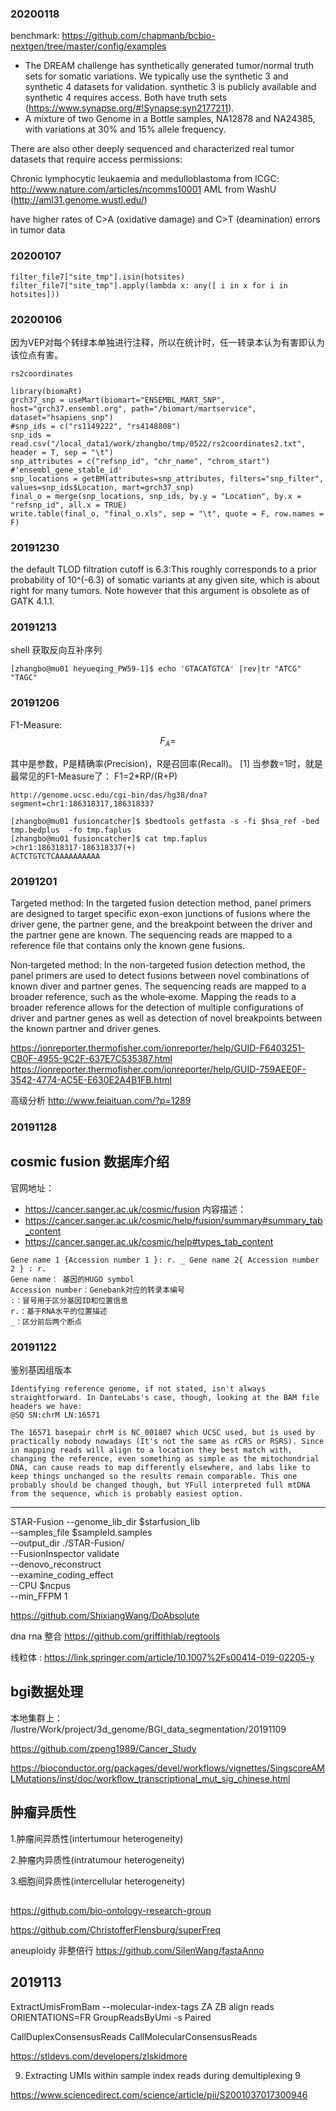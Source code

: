 ### 20200118
benchmark:
https://github.com/chapmanb/bcbio-nextgen/tree/master/config/examples

+ The DREAM challenge has synthetically generated tumor/normal truth sets for somatic variations. We typically use the synthetic 3 and synthetic 4 datasets for validation. synthetic 3 is publicly available and synthetic 4 requires access. Both have truth sets (https://www.synapse.org/#!Synapse:syn2177211).
+ A mixture of two Genome in a Bottle samples, NA12878 and NA24385, with variations at 30% and 15% allele frequency.

There are also other deeply sequenced and characterized real tumor datasets that require access permissions:

Chronic lymphocytic leukaemia and medulloblastoma from ICGC: http://www.nature.com/articles/ncomms10001
AML from WashU (http://aml31.genome.wustl.edu/)

 have higher rates of C>A (oxidative damage) and C>T (deamination) errors in tumor data

### 20200107
```
filter_file7["site_tmp"].isin(hotsites)
filter_file7["site_tmp"].apply(lambda x: any([ i in x for i in hotsites]))
```
### 20200106
因为VEP对每个转绿本单独进行注释，所以在统计时，任一转录本认为有害即认为该位点有害。
```
rs2coordinates

library(biomaRt)
grch37_snp = useMart(biomart="ENSEMBL_MART_SNP", host="grch37.ensembl.org", path="/biomart/martservice", dataset="hsapiens_snp")
#snp_ids = c("rs1149222", "rs4148808")
snp_ids = read.csv("/local_data1/work/zhangbo/tmp/0522/rs2coordinates2.txt", header = T, sep = "\t")
snp_attributes = c("refsnp_id", "chr_name", "chrom_start") #'ensembl_gene_stable_id'
snp_locations = getBM(attributes=snp_attributes, filters="snp_filter", values=snp_ids$Location, mart=grch37_snp)
final_o = merge(snp_locations, snp_ids, by.y = "Location", by.x = "refsnp_id", all.x = TRUE)
write.table(final_o, "final_o.xls", sep = "\t", quote = F, row.names = F)
```

### 20191230
the default TLOD filtration cutoff is 6.3:This roughly corresponds to a prior probability of 10^(-6.3) of somatic variants at any given site, which is about right for many tumors. Note however that this argument is obsolete as of GATK 4.1.1.



### 20191213
shell 获取反向互补序列
```
[zhangbo@mu01 heyueqing_PW59-1]$ echo 'GTACATGTCA' |rev|tr "ATCG" "TAGC"
```

### 20191206
F1-Measure:
$$F_{A} = $$

其中是参数，P是精确率(Precision)，R是召回率(Recall)。 [1] 
当参数=1时，就是最常见的F1-Measure了：
F1=2*RP/(R+P)


```
http://genome.ucsc.edu/cgi-bin/das/hg38/dna?segment=chr1:186318317,186318337

[zhangbo@mu01 fusioncatcher]$ $bedtools getfasta -s -fi $hsa_ref -bed tmp.bedplus  -fo tmp.faplus
[zhangbo@mu01 fusioncatcher]$ cat tmp.faplus
>chr1:186318317-186318337(+)
ACTCTGTCTCAAAAAAAAAA
```


### 20191201
Targeted method:
In the targeted fusion detection method, panel primers are designed to target specific exon-exon junctions of fusions where the driver gene, the partner gene, and the breakpoint between the driver and the partner gene are known. The sequencing reads are mapped to a reference file that contains only the known gene fusions.

Non‑targeted method:
In the non-targeted fusion detection method, the panel primers are used to detect fusions between novel combinations of known diver and partner genes. The sequencing reads are mapped to a broader reference, such as the whole‑exome. Mapping the reads to a broader reference allows for the detection of multiple configurations of driver and partner genes as well as detection of novel breakpoints between the known partner and driver genes.

https://ionreporter.thermofisher.com/ionreporter/help/GUID-F6403251-CB0F-4955-9C2F-637E7C535387.html
https://ionreporter.thermofisher.com/ionreporter/help/GUID-759AEE0F-3542-4774-AC5E-E630E2A4B1FB.html


高级分析 http://www.feiaituan.com/?p=1289

### 20191128
## cosmic fusion 数据库介绍
官网地址： 
+   https://cancer.sanger.ac.uk/cosmic/fusion
内容描述：
+ https://cancer.sanger.ac.uk/cosmic/help/fusion/summary#summary_tab_content
+ https://cancer.sanger.ac.uk/cosmic/help#types_tab_content       
        

```
Gene name 1 {Accession number 1 }: r. _ Gene name 2{ Accession number 2 } : r.
Gene name： 基因的HUGO symbol
Accession number：Genebank对应的转录本编号
:：冒号用于区分基因ID和位置信息
r.：基于RNA水平的位置描述
_：区分前后两个断点
```

### 20191122
鉴别基因组版本
```
Identifying reference genome, if not stated, isn't always straightforward. In DanteLabs's case, though, looking at the BAM file headers we have:
@SQ SN:chrM LN:16571

The 16571 basepair chrM is NC_001807 which UCSC used, but is used by practically nobody nowadays (It's not the same as rCRS or RSRS). Since in mapping reads will align to a location they best match with, changing the reference, even something as simple as the mitochondrial DNA, can cause reads to map differently elsewhere, and labs like to keep things unchanged so the results remain comparable. This one probably should be changed though, but YFull interpreted full mtDNA from the sequence, which is probably easiest option.

```

---

STAR-Fusion --genome_lib_dir $starfusion_lib \
            --samples_file $sampleId.samples \
            --output_dir ./STAR-Fusion/ \
            --FusionInspector validate \
            --denovo_reconstruct \
            --examine_coding_effect \
            --CPU $ncpus \
            --min_FFPM 1



https://github.com/ShixiangWang/DoAbsolute

dna rna 整合 https://github.com/griffithlab/regtools


线粒体 : https://link.springer.com/article/10.1007%2Fs00414-019-02205-y

## bgi数据处理
本地集群上：
/lustre/Work/project/3d_genome/BGI_data_segmentation/20191109




https://github.com/zpeng1989/Cancer_Study

https://bioconductor.org/packages/devel/workflows/vignettes/SingscoreAMLMutations/inst/doc/workflow_transcriptional_mut_sig_chinese.html

## 肿瘤异质性
1.肿瘤间异质性(intertumour heterogeneity)

2.肿瘤内异质性(intratumour heterogeneity)

3.细胞间异质性(intercellular heterogeneity)

##

https://github.com/bio-ontology-research-group

https://github.com/ChristofferFlensburg/superFreq


aneuploidy 非整倍行
https://github.com/SilenWang/fastaAnno

## 2019113
ExtractUmisFromBam 
    --molecular-index-tags ZA ZB
align reads
    ORIENTATIONS=FR
GroupReadsByUmi
    -s Paired

 CallDuplexConsensusReads CallMolecularConsensusReads

https://stldevs.com/developers/zlskidmore   


9. Extracting UMIs within sample index reads during demultiplexing 9

https://www.sciencedirect.com/science/article/pii/S2001037017300946



